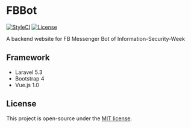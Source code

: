 # FBBot
[![StyleCI](https://styleci.io/repos/74891415/shield)](https://styleci.io/repos/74891415)
[![License](https://img.shields.io/github/license/jyhsu2000/FBBot.svg)](https://raw.githubusercontent.com/jyhsu2000/FBBot/master/LICENSE)

A backend website for FB Messenger Bot of Information-Security-Week

## Framework
- Laravel 5.3
- Bootstrap 4
- Vue.js 1.0

## License
This project is open-source under the [MIT license](http://opensource.org/licenses/MIT).
